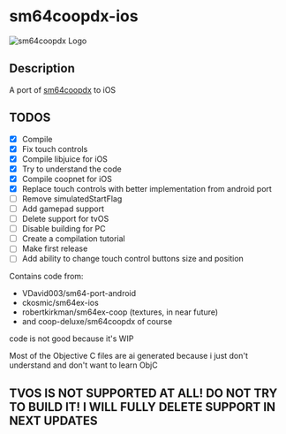 # sm64coopdx-ios
![sm64coopdx Logo](textures/segment2/custom_coopdx_logo.rgba32.png)

## Description

A port of [sm64coopdx](https://github.com/coop-deluxe/sm64coopdx) to iOS

## TODOS 
 - [X] Compile
 - [X] Fix touch controls
 - [x] Compile libjuice for iOS
 - [x] Try to understand the code
 - [x] Compile coopnet for iOS
 - [X] Replace touch controls with better implementation from android port
 - [ ] Remove simulatedStartFlag
 - [ ] Add gamepad support
 - [ ] Delete support for tvOS
 - [ ] Disable building for PC
 - [ ] Create a compilation tutorial
 - [ ] Make first release
 - [ ] Add ability to change touch control buttons size and position

Contains code from:
 - VDavid003/sm64-port-android
 - ckosmic/sm64ex-ios
 - robertkirkman/sm64ex-coop (textures, in near future)
 - and coop-deluxe/sm64coopdx of course

code is not good because it's WIP

Most of the Objective C files are ai generated because i just don't understand and don't want to learn ObjC

## TVOS IS NOT SUPPORTED AT ALL! DO NOT TRY TO BUILD IT! I WILL FULLY DELETE SUPPORT IN NEXT UPDATES
